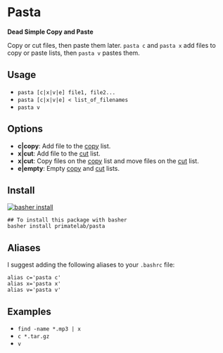 # Pasta

**Dead Simple Copy and Paste**

Copy or cut files, then paste them later. `pasta c` and `pasta x` add files to copy or paste lists, then `pasta v` pastes them.

## Usage
- `pasta [c|x|v|e] file1, file2...`
- `pasta [c|x|v|e] < list_of_filenames`
- `pasta v`

## Options

- **c|copy**: Add file to the <u>copy</u> list.
- **x|cut**: Add file to the <u>cut</u> list.
- **x|cut**: Copy files on the <u>copy</u> list and move files on the <u>cut</u> list.
- **e|empty**: Empty <u>copy</u> and <u>cut</u> lists.

## Install

[![basher install](https://www.basher.it/assets/logo/basher_install.svg)](https://www.basher.it/package/)

```shell
## To install this package with basher
basher install primatelab/pasta
```

## Aliases

I suggest adding the following aliases to your `.bashrc` file:
```shell
alias c='pasta c'
alias x='pasta x'
alias v='pasta v'
```

## Examples
- `find -name *.mp3 | x`
- `c *.tar.gz`
- `v`

